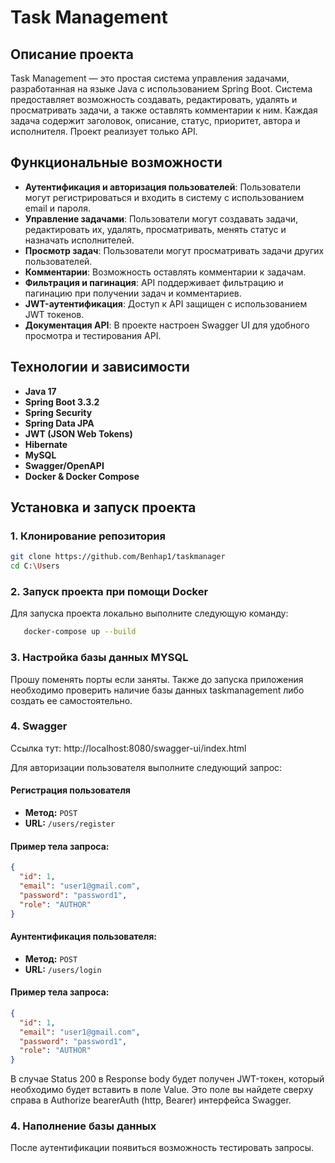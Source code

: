 # Task Management 

## Описание проекта

Task Management  — это простая система управления задачами, разработанная на языке Java с использованием Spring Boot. Система предоставляет возможность создавать, редактировать, удалять и просматривать задачи, а также оставлять комментарии к ним. Каждая задача содержит заголовок, описание, статус, приоритет, автора и исполнителя. Проект реализует только API.

## Функциональные возможности

- **Аутентификация и авторизация пользователей**: Пользователи могут регистрироваться и входить в систему с использованием email и пароля.
- **Управление задачами**: Пользователи могут создавать задачи, редактировать их, удалять, просматривать, менять статус и назначать исполнителей.
- **Просмотр задач**: Пользователи могут просматривать задачи других пользователей.
- **Комментарии**: Возможность оставлять комментарии к задачам.
- **Фильтрация и пагинация**: API поддерживает фильтрацию и пагинацию при получении задач и комментариев.
- **JWT-аутентификация**: Доступ к API защищен с использованием JWT токенов.
- **Документация API**: В проекте настроен Swagger UI для удобного просмотра и тестирования API.

## Технологии и зависимости

- **Java 17**
- **Spring Boot 3.3.2**
- **Spring Security**
- **Spring Data JPA**
- **JWT (JSON Web Tokens)**
- **Hibernate**
- **MySQL**
- **Swagger/OpenAPI**
- **Docker & Docker Compose**

## Установка и запуск проекта

### 1. Клонирование репозитория

```bash
git clone https://github.com/Benhap1/taskmanager
cd C:\Users
```
### 2. Запуск проекта при помощи Docker
Для запуска проекта локально выполните следующую команду:
 ```bash
    docker-compose up --build
 ```

### 3. Настройка базы данных MYSQL
Прошу поменять порты если заняты. Также до запуска приложения необходимо проверить наличие базы данных taskmanagement либо создать ее самостоятельно. 

### 4. Swagger
Ссылка тут: http://localhost:8080/swagger-ui/index.html
 
Для авторизации пользователя выполните следующий запрос:

#### Регистрация пользователя

- **Метод:** `POST`
- **URL:** `/users/register`

#### Пример тела запроса:

```json
{
  "id": 1,
  "email": "user1@gmail.com",
  "password": "password1",
  "role": "AUTHOR"
}
```

#### Аунтентификация пользователя:

- **Метод:** `POST`
- **URL:** `/users/login`

#### Пример тела запроса:

```json
{
  "id": 1,
  "email": "user1@gmail.com",
  "password": "password1",
  "role": "AUTHOR"
}
```
В случае Status 200 в Response body будет получен JWT-токен, который необходимо будет вставить в поле Value.
Это поле вы найдете сверху справа в Authorize bearerAuth  (http, Bearer) интерфейса Swagger.

### 4. Наполнение базы данных
После аутентификации появиться возможность тестировать запросы.

